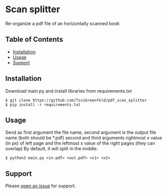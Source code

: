 # Scan splitter

Re-organize a pdf file of an horizontally scanned book

## Table of Contents

- [Installation](#installation)
- [Usage](#usage)
- [Support](#support)

## Installation

Download main.py and install libraries from requirements.txt


```
$ git clone https://github.com/TzviGreenfeld/pdf_scan_splitter
$ pip install -r requirements.txt
```

## Usage

Send as first argument the file name, second argument is the output file name (both should be *.pdf)
second and third arguments rightmost x value (in px) of left page and the leftmost x value of the right pages (they can overlap)
By default, it will split in the middle.

```
$ python3 main.py <in.pdf> <out.pdf> <x1> <x2>
```


## Support

Please [open an issue](https://github.com/TzviGreenfeld/pdf_scan_splitter/issues/new) for support.
